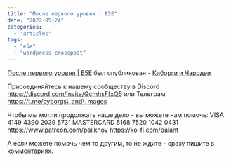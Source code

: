 ```yaml
---
title: "После первого уровня | E5E"
date: "2022-05-24"
categories: 
  - "articles"
tags: 
  - "e5e"
  - "wordpress-crosspost"
---
```


[После первого уровня | E5E](https://cyborgsandmages.com/2022/05/e5e-beyond-first-level/ "Оригинал статьи.") был опубликован - [Киборги и Чародеи](https://cyborgsandmages.com)

Присоединяйтесь к нашему сообществу в Discord https://discord.com/invite/GcmhsFfxQ5 или Телеграм https://t.me/cyborgs\_and\_mages

Чтобы мы могли продолжать наше дело - вы можете нам помочь: VISA 4149 4390 2039 5731 MASTERCARD 5168 7520 1042 0431 https://www.patreon.com/palikhov https://ko-fi.com/palant

А если можете помочь чем то другим, то не ждите - сразу пишите в комментариях.
